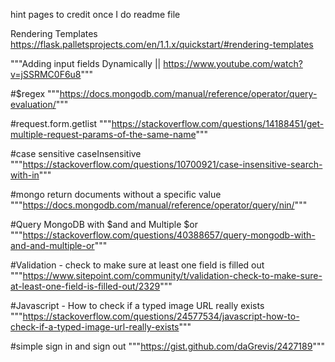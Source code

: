 hint pages to credit once I do readme file

Rendering Templates 
https://flask.palletsprojects.com/en/1.1.x/quickstart/#rendering-templates

"""Adding input fields Dynamically || https://www.youtube.com/watch?v=jSSRMC0F6u8"""

#$regex
"""https://docs.mongodb.com/manual/reference/operator/query-evaluation/"""

#request.form.getlist
"""https://stackoverflow.com/questions/14188451/get-multiple-request-params-of-the-same-name"""

#case sensitive caseInsensitive
"""https://stackoverflow.com/questions/10700921/case-insensitive-search-with-in"""

#mongo return documents without a specific value
"""https://docs.mongodb.com/manual/reference/operator/query/nin/"""

#Query MongoDB with $and and Multiple $or
"""https://stackoverflow.com/questions/40388657/query-mongodb-with-and-and-multiple-or"""

#Validation - check to make sure at least one field is filled out
"""https://www.sitepoint.com/community/t/validation-check-to-make-sure-at-least-one-field-is-filled-out/2329"""

#Javascript - How to check if a typed image URL really exists
"""https://stackoverflow.com/questions/24577534/javascript-how-to-check-if-a-typed-image-url-really-exists"""

#simple sign in and sign out 
"""https://gist.github.com/daGrevis/2427189"""
